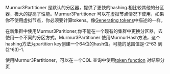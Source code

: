 Murmur3Partitioner 是默认的分区器，提供了更快的hashing.相比较其他的分区器，极大的提高了性能。Murmur3Partitioner 可以在虚拟节点情况下使用，如果你不使用虚拟节点，你必须要计算tokens。像[Generating tokens](http://docs.datastax.com/en/cassandra/3.0/cassandra/configuration/configGenTokens.html)中描述的一样。

在新集群中使用Murmur3Paritioner;你不能在一个现有的集群中更换分区器，去使用一个不同的分区方式。Murmur3Partitioner 使用MurmurHash方法，这个hashing方法为partition key创建一个64位的hash值。可能的范围值是-2^63 到(2^63)-1.

使用Murmur3Partitioner，可以在一个CQL 查询中使用[token function](http://docs.datastax.com/en/cql/3.3/cql/cql_reference/paging.html) 对结果分页
